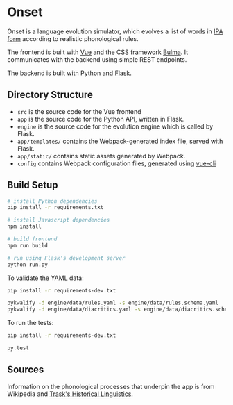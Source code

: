 # Onset

Onset is a language evolution simulator, which evolves a list of words
in [IPA form](https://en.wikipedia.org/wiki/International_Phonetic_Alphabet)
according to realistic phonological rules.

The frontend is built with [Vue](https://vuejs.org/) and the CSS
framework [Bulma](http://bulma.io/). It communicates with the backend using
simple REST endpoints.

The backend is built with Python and [Flask](http://flask.pocoo.org/).

## Directory Structure

+ `src` is the source code for the Vue frontend
+ `app` is the source code for the Python API, written in Flask.
+ `engine` is the source code for the evolution engine which is called by Flask.
+ `app/templates/` contains the Webpack-generated index file, served with Flask.
+ `app/static/` contains static assets generated by Webpack.
+ `config` contains Webpack configuration files, generated using [vue-cli](https://github.com/vuejs/vue-cli)

## Build Setup

``` bash
# install Python dependencies
pip install -r requirements.txt

# install Javascript dependencies
npm install

# build frontend
npm run build

# run using Flask's development server
python run.py
```

To validate the YAML data:

``` bash
pip install -r requirements-dev.txt

pykwalify -d engine/data/rules.yaml -s engine/data/rules.schema.yaml
pykwalify -d engine/data/diacritics.yaml -s engine/data/diacritics.schema.yaml
```

To run the tests:

```bash
pip install -r requirements-dev.txt

py.test
```

## Sources

Information on the phonological processes that underpin the app is from
Wikipedia
and
[Trask's Historical Linguistics](https://www.amazon.com/Trasks-Historical-Linguistics-Larry-Trask/dp/0340927658).

